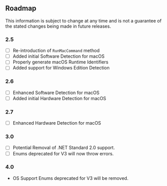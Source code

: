 ## Roadmap
This information is subject to change at any time and is not a guarantee of the stated changes being made in future releases.

### 2.5
- [ ] Re-introduction of ``RunMacCommand`` method
- [ ] Added initial Software Detection for macOS
- [ ] Properly generate macOS Runtime Identifiers
- [ ] Added support for Windows Edition Detection

### 2.6
- [ ] Enhanced Software Detection for macOS
- [ ] Added initial Hardware Detection for macOS

### 2.7
- [ ] Enhanced Hardware Detection for macOS

### 3.0
- [ ] Potential Removal of .NET Standard 2.0 support.
- [ ] Enums deprecated for V3 will now throw errors.

### 4.0
* OS Support Enums deprecated for V3 will be removed.
